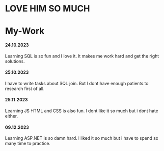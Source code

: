 <h1> LOVE HIM SO MUCH</h1>

# My-Work

<h4> 24.10.2023 </h4>

Learning SQL is so fun and I love it. It makes me work hard and get the right solutions.

<h4> 25.10.2023 </h4>

I have to write tasks about SQL join. But I dont have enough patients to research first of all. 


<h4> 25.11.2023 </h4>

Learning JS HTML and CSS is also fun. I dont like it so much but i dont hate either.

<h4> 09.12.2023 </h4>

Learning ASP.NET is so damn hard. I liked it so much but i have to spend so many time to practice.
